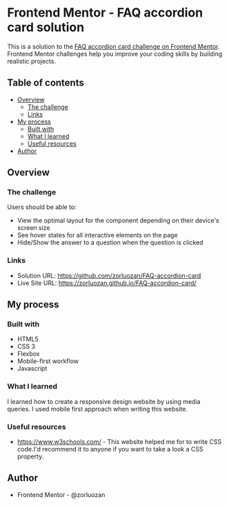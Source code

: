 # Frontend Mentor - FAQ accordion card solution

This is a solution to the [FAQ accordion card challenge on Frontend Mentor](https://www.frontendmentor.io/challenges/faq-accordion-card-XlyjD0Oam). Frontend Mentor challenges help you improve your coding skills by building realistic projects.

## Table of contents

- [Overview](#overview)
  - [The challenge](#the-challenge)
  - [Links](#links)
- [My process](#my-process)
  - [Built with](#built-with)
  - [What I learned](#what-i-learned)
  - [Useful resources](#useful-resources)
- [Author](#author)

## Overview

### The challenge

Users should be able to:

- View the optimal layout for the component depending on their device's screen size
- See hover states for all interactive elements on the page
- Hide/Show the answer to a question when the question is clicked

### Links

- Solution URL: https://github.com/zorluozan/FAQ-accordion-card
- Live Site URL: https://zorluozan.github.io/FAQ-accordion-card/

## My process

### Built with

- HTML5
- CSS 3
- Flexbox
- Mobile-first workflow
- Javascript

### What I learned

I learned how to create a responsive design website by using media queries. I used mobile first approach when writing this website.

### Useful resources

- https://www.w3schools.com/ - This website helped me for to write CSS code.I'd recommend it to anyone if you want to take a look a CSS property.

## Author

- Frontend Mentor - @zorluozan
